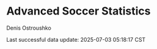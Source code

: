 # Advanced Soccer Statistics
Denis Ostroushko

<!-- gfm -->

Last successful data update: 2025-07-03 05:18:17 CST
